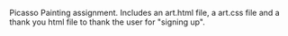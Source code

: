 Picasso Painting assignment. Includes an art.html file, a art.css file and a thank you html file to thank the user for "signing up". 
